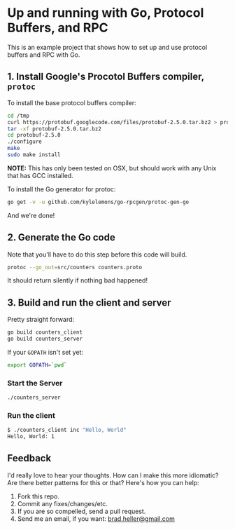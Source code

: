 # Up and running with Go, Protocol Buffers, and RPC

This is an example project that shows how to set up and use protocol buffers
and RPC with Go.

## 1. Install Google's Procotol Buffers compiler, `protoc`

To install the base protocol buffers compiler:

``` bash
cd /tmp
curl https://protobuf.googlecode.com/files/protobuf-2.5.0.tar.bz2 > protobuf-2.5.0.tar.bz2
tar -xf protobuf-2.5.0.tar.bz2
cd protobuf-2.5.0
./configure
make
sudo make install
```

**NOTE:** This has only been tested on OSX, but should work with any Unix that
has GCC installed.

To install the Go generator for protoc:

``` bash
go get -v -u github.com/kylelemons/go-rpcgen/protoc-gen-go
```

And we're done!

## 2. Generate the Go code

Note that you'll have to do this step before this code will build.

``` bash
protoc --go_out=src/counters counters.proto
```

It should return silently if nothing bad happened!

## 3. Build and run the client and server

Pretty straight forward:

``` bash
go build counters_client
go build counters_server
```

If your `GOPATH` isn't set yet:

``` bash
export GOPATH=`pwd`
```

### Start the Server

``` bash
./counters_server
```

### Run the client

``` bash
$ ./counters_client inc "Hello, World"
Hello, World: 1
```

## Feedback

I'd really love to hear your thoughts. How can I make this more idiomatic? Are there better patterns for this or that? Here's how you can help:

1. Fork this repo.
1. Commit any fixes/changes/etc.
1. If you are so compelled, send a pull request.
1. Send me an email, if you want: brad.heller@gmail.com
